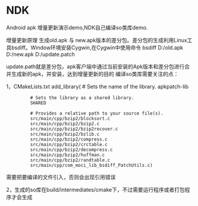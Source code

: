 # NDK
Android apk 增量更新演示demo,NDK自己编译so类库demo.

增量更新原理
生成old.apk 与 new.apk版本的差分包。差分包的生成利用Linux工具bsdiff。Window环境安装Cygwin,在Cygwin中使用命令 
bsdiff D:/old.apk D:/new.apk D:/update.patch

update.path就是差分包，apk客户端中通过当前安装的Apk版本和差分包进行合并生成新的apk，并安装，达到增量更新的目的
编译so类库需要关注的点：

1，CMakeLists.txt
add_library( # Sets the name of the library.
             apkpatch-lib

             # Sets the library as a shared library.
             SHARED

             # Provides a relative path to your source file(s).
             src/main/cpp/bzip2/blocksort.c
             src/main/cpp/bzip2/bzip2.c
             src/main/cpp/bzip2/bzip2recover.c
             src/main/cpp/bzip2/bzlib.c
             src/main/cpp/bzip2/compress.c
             src/main/cpp/bzip2/crctable.c
             src/main/cpp/bzip2/decompress.c
             src/main/cpp/bzip2/huffman.c
             src/main/cpp/bzip2/randtable.c
             src/main/cpp/com_moci_lib_bsdiff_PatchUtils.c)
需要把要编译的文件引入，否则会出现引用错误

2，生成的so库在build/intermediates/cmake下，不过需要运行程序或者打包程序才会生成
